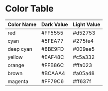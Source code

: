 # Color Table

| Color Name | Dark Value | Light Value |
| ---------- | ---------- | ----------- |
| red        | #FF5555    | #d52753     |
| cyan       | #5FEA77    | #275fe4     |
| deep cyan  | #8BE9FD    | #009ae5     |
| yellow     | #EAF48C    | #c5a332     |
| orange     | #FFB86C    | #ffa023     |
| brown      | #BCAAA4    | #a05a48     |
| magenta    | #FF79C6    | #ff637f     |
